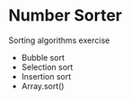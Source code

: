 # Number Sorter

Sorting algorithms exercise
- Bubble sort
- Selection sort
- Insertion sort
- Array.sort()